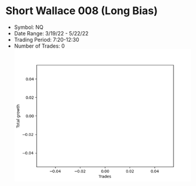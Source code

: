 # Short Wallace 008 (Long Bias)
- Symbol: NQ
- Date Range: 3/19/22 - 5/22/22
- Trading Period: 7:20-12:30
- Number of Trades: 0
![Plot](ShortWallace008NQ(LongBias).png)


































